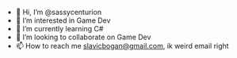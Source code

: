 - 👋 Hi, I’m @sassycenturion
- 👀 I’m interested in Game Dev
- 🌱 I’m currently learning C#
- 💞️ I’m looking to collaborate on Game Dev
- 📫 How to reach me slavicbogan@gmail.com, ik weird email right

